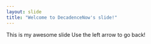 ```yaml
---
layout: slide
title: "Welcome to DecadenceNow's slide!"
---
```

This is my awesome slide
Use the left arrow to go back!
